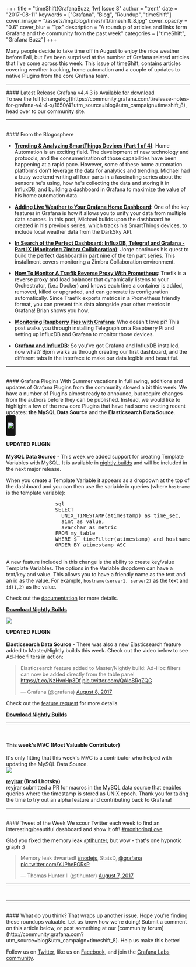 +++
title = "timeShift(GrafanaBuzz, 1w) Issue 8"
author = "trent"
date = "2017-08-11"
keywords = ["Grafana", "Blog", "Roundup", "timeShift"]
cover_image = "/assets/img/blog/timeshift/timeshift_8.jpg"
cover_opacity = "0.6"
cover_blur = "1px"
description = "A roundup of articles and links form Grafana and the community from the past week"
categories = ["timeShift", "Grafana Buzz"]
+++

Many people decide to take time off in August to enjoy the nice weather before Fall, but I've been surprised at the number of Grafana related articles that I've come across this week. This issue of timeShift, contains articles covering weather tracking, home automation and a couple of updates to native Plugins from the core Grafana team.
<br />
<!-- <hr />
<div>
	<div class="row row--md-gutters blog-plugin-grid">
		<div class="col col--sm-4 blog-plugin-grid__item">
			<img style="border-radius: 0; width: 240px;" src="/assets/img/blog/timeshift/grafanacon_eu_announcement.png" />
		</div>
		<div class="col col--sm-8 blog-plugin-grid__item">
			<h4>GrafanaCon EU Announced!</h4>
			<p>
				GrafanaCon is a two-day event with talks centered around Grafana and the surrounding ecosystem. 
				<br />
				<br />
				We are excited to announce the next GrafanaCon will be traveling to <strong>Amsterdam, Netherlands, March 1-2, 2018!</strong> We will be adding details shortly, but the <a href="http://grafana.com/grafanacon-cfp?utm_source=blog&utm_campaign=timeshift_8">Call for Papers</a> is officially open.
			</p>
			<p>
				<a class="btn btn-outline btn-small" href="http://grafana.com/grafanacon-cfp?utm_source=blog&utm_campaign=timeshift_8" target="_blank"><strong>I'd Like to Speak at GrafanaCon</strong></a>
			</p>
		</div>
	</div>
</div> -->
<hr />
#### Latest Release
Grafana v4.4.3 is <a href="https://grafana.com/grafana/download?utm_source=blog&utm_campaign=timeshift_8" target="_blank" class="btn btn-inline btn--primary">Available for download</a>
<br/>To see the full [changelog](https://community.grafana.com/t/release-notes-for-grafana-v4-4-x/1650/4?utm_source=blog&utm_campaign=timeshift_8), head over to our community site.

<hr />
<br />
#### From the Blogosphere

- [**Trending & Analyzing SmartThings Devices (Part 1 of 4)**](http://blog.mike-greene.com/trending-analyzing-smartthings-devices-part-1/): Home Automation is an exciting field. The development of new technology and protocols, and the consumerization of those capabilities have been happening at a rapid pace. However, some of these home automation platforms don't leverage the data for analytics and trending. Michael had a busy weekend writing all four parts in a fascinating series about the sensors he's using,  how he's collecting the data and storing it in InfluxDB, and building a dashboard in Grafana to maximize the value of his home automation data.  

- [**Adding Live Weather to Your Grafana Home Dashboard**](http://blog.mike-greene.com/adding-weather-to-your-grafana-home-dashboard/): One of the key features in Grafana is how it allows you to unify your data from multiple data sources. In this post, Michael builds upon the dashboard he created in his previous series, which tracks his SmartThings devices, to include local weather data from the DarkSky API.

- [**In Search of the Perfect Dashboard: InfluxDB, Telegraf and Grafana - Part IX (Monitoring Zimbra Collaboration)**](https://www.jorgedelacruz.es/2017/08/09/en-busca-del-dashboard-perfecto-influxdb-telegraf-y-grafana-parte-ix-monitorizando-zimbra-collaboration/): Jorge continues his quest to build the perfect dashboard in part nine of the ten part series. This installment covers monitoring a Zimbra Collaboration environment.

- [**How To Monitor A Træfik Reverse Proxy With Prometheus**](https://www.brianchristner.io/how-to-monitor-traefik-reverse-proxy-with-prometheus/): Træfik is a reverse proxy and load balancer that dynamically listens to your Orchestrator, (i.e.: Docker) and knows each time a container is added, removed, killed or upgraded, and can generate its configuration automatically. Since Traefik exports metrics in a Prometheus friendly format, you can present this data alongside your other metrics in Grafana! Brian shows you how.

- [**Monitoring Raspberry Pies with Grafana**](https://brunch.co.kr/@sunghyunlim/27): Who doesn't love pi? This post walks you through installing Telegraph on a Raspberry Pi and setting up InfluxDB and Grafana to monitor those devices.

- [**Grafana and InfluxDB**](https://www.bjoerns-techblog.de/2017/08/grafana-und-influxdb/): So you've got Grafana and InfluxDB installed, now what? Bjorn walks us through creating our first dashboard, and the different tabs in the interface to make our data legible and beautiful.

<hr />
<br />
#### Grafana Plugins
With Summer vacations in full swing, additions and updates of Grafana Plugins from the community slowed a bit this week. We have a number of Plugins almost ready to announce, but require changes from the authors before they can be published. Instead, we would like to highlight a few of the new core Plugins that have had some exciting recent updates: <strong>the MySQL Data Source</strong> and the <strong>Elasticsearch Data Source</strong>.

<div class="blog-plugin">
	<div class="row row--md-gutters blog-plugin-grid">
		<div class="col col--sm-2 blog-plugin-grid__item">
			<img style="border-radius: 4px; background-color: #161616; padding: 20px 5px" src="/assets/img/blog/timeshift/mysql_logo.png" />
		</div>
		<div class="col col--sm-10 blog-plugin-grid__item">
			<p>
				<div class="updated-plugin-tag"><strong>UPDATED PLUGIN</strong></div><br/>
				<strong>MySQL Data Source</strong> - This week we added support for creating Template Variables with MySQL. It is available in <a href="https://grafana.com/grafana/download/5.0.0-8626pre1?utm_source=blog&utm_campaign=timeshift_8">nightly builds</a> and will be included in the next major release.
			</p>
			<p>
				When you create a Template Variable it appears as a dropdown at the top of the dashboard and you can then use the variable in queries (where <code>hostname</code> is the template variable):
			</p>
			<pre>
				sql
				SELECT
				  UNIX_TIMESTAMP(atimestamp) as time_sec,
				  aint as value,
				  avarchar as metric
				FROM my_table
				WHERE $__timeFilter(atimestamp) and hostname in($hostname)
				ORDER BY atimestamp ASC
			</pre>
			<p>
				A new feature included in this change is the ability to create key/value Template Variables. The options in the Variable dropdown can have a text/key and value. This allows you to have a friendly name as the text and an id as the value. For example, <code>hostname(server1, server2)</code> as the text and <code>id(1,2)</code> as the value.
			</p>
			<p>
				Check out the <a href="http://docs.grafana.org/features/datasources/mysql/#templating?utm_source=blog&utm_campaign=timeshift_8" target="_blank">documentation</a> for more details.
			</p>
			<p>
				<a class="btn btn-outline btn-small" href="https://grafana.com/grafana/download/5.0.0-8626pre1?utm_source=blog&utm_campaign=timeshift_8" target="_blank"><strong>Download Nightly Builds</strong></a>
			</p>
		</div>
	</div>
</div>

<div class="blog-plugin">
	<div class="row row--md-gutters blog-plugin-grid">
		<div class="col col--sm-2 blog-plugin-grid__item">
			<img style="border-radius: 0;" src="https://grafana.com/api/plugins/elasticsearch/versions/3.0.0/logos/large" />
		</div>
		<div class="col col--sm-10 blog-plugin-grid__item">
			<p>
				<div class="updated-plugin-tag"><strong>UPDATED PLUGIN</strong></div><br/>
				<strong>Elasticsearch Data Source</strong> - There was also a new Elasticsearch feature added to Master/Nightly builds this week. Check out the video below to see Ad-Hoc filters in action:
				<blockquote class="twitter-tweet" data-lang="en"><p lang="en" dir="ltr">Elasticsearch feature added to Master/Nightly build: Ad-Hoc filters can now be added directly from the table panel <a href="https://t.co/NzHvnHp3Df">https://t.co/NzHvnHp3Df</a> <a href="https://t.co/QAIoBRgZQG">pic.twitter.com/QAIoBRgZQG</a></p>&mdash; Grafana (@grafana) <a href="https://twitter.com/grafana/status/895000347630084096">August 8, 2017</a></blockquote>
				<script async src="//platform.twitter.com/widgets.js" charset="utf-8"></script>
			</p>
			<p>
				Check out the <a href="https://github.com/grafana/grafana/issues/8052" target="_blank">feature request</a> for more details.
			</p>
			<p>
				<a class="btn btn-outline btn-small" href="https://grafana.com/grafana/download/5.0.0-8626pre1?utm_source=blog&utm_campaign=timeshift_8" target="_blank"><strong>Download Nightly Builds</strong></a>
			</p>
		</div>
	</div>
</div>

<hr />
<br />

<h4>This week's MVC (Most Valuable Contributor)</h4>
It's only fitting that this week's MVC is a contributor who helped with updating the MySQL Data Source.

<div class="blog-plugin">
	<div class="row row--md-gutters blog-plugin-grid">
		<div class="col col--sm-2 blog-plugin-grid__item">
			<img class="mvc" src="https://avatars2.githubusercontent.com/u/99365?v=4&s=460" />
		</div>
		<div class="col col--sm-10 blog-plugin-grid__item">
			<p>
				<strong><a href="https://github.com/reyjrar" target="_blank">reyjrar</a> (Brad Lhotsky)</strong><br/>
				reyjrar submitted a PR for macros in the MySQL data source that enables queries where the timestamp is stored as UNIX epoch. Thank you for taking the time to try out an alpha feature and contributing back to Grafana!
			</p>
		</div>
	</div>
</div>

<hr />
<br />
#### Tweet of the Week
We scour Twitter each week to find an interesting/beautiful dashboard and show it off! <a href="https://twitter.com/hashtag/monitoringlove?src=hash" target="_blank">#monitoringLove</a>
<p>Glad you fixed the memory leak <a href="https://twitter.com/tlhunter">@tlhunter</a>, but wow - that's one hypnotic graph :)

<blockquote class="twitter-tweet" data-lang="en"><p lang="en" dir="ltr">Memory leak thwarted! <a href="https://twitter.com/hashtag/nodejs?src=hash">#nodejs</a>, StatsD, <a href="https://twitter.com/grafana">@grafana</a> <a href="https://t.co/YJPheFGRsP">pic.twitter.com/YJPheFGRsP</a></p>&mdash; Thomas Hunter II (@tlhunter) <a href="https://twitter.com/tlhunter/status/894604983328321536">August 7, 2017</a></blockquote>
<script async src="//platform.twitter.com/widgets.js" charset="utf-8"></script>
<hr />
<br />


<hr />
<br />
#### What do you think?
That wraps up another issue. Hope you're finding these roundups valuable. Let us know how we're doing! Submit a comment on this article below, or post something at our [community forum](http://community.grafana.com?utm_source=blog&utm_campaign=timeshift_8). Help us make this better!

Follow us on [Twitter](http://twitter.com/grafana), like us on [Facebook](http://facebook.com/grafana), and join the [Grafana Labs community](http://grafana.com/signup?utm_source=blog&utm_campaign=timeshift_8).




